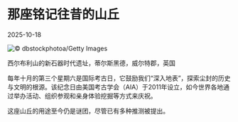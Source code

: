 # 那座铭记往昔的山丘

2025-10-18

![](https://cn.bing.com/th?id=OHR.SilburyHill_ZH-CN6666447580_UHD.jpg "© dbstockphotoa/Getty Images")

西尔布利山的新石器时代遗址，蒂尔斯黑德，威尔特郡，英国

每年十月的第三个星期六是国际考古日，它鼓励我们“深入地表”，探索尘封的历史与文明的根源。该纪念日由美国考古学会（AIA）于2011年设立，如今世界各地通过举办活动、组织参观和亲身体验挖掘等方式来庆祝。

这座山丘的用途至今仍是谜团，尽管已有多种推测被提出。

